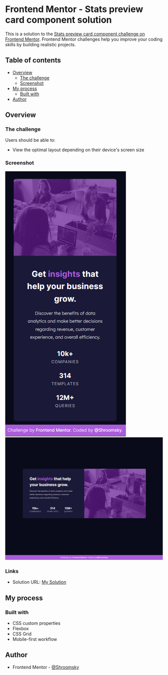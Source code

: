 # Frontend Mentor - Stats preview card component solution

This is a solution to the [Stats preview card component challenge on Frontend Mentor](https://www.frontendmentor.io/challenges/stats-preview-card-component-8JqbgoU62). Frontend Mentor challenges help you improve your coding skills by building realistic projects.

## Table of contents

- [Overview](#overview)
  - [The challenge](#the-challenge)
  - [Screenshot](#screenshot)
- [My process](#my-process)
  - [Built with](#built-with)
- [Author](#author)

## Overview

### The challenge

Users should be able to:

- View the optimal layout depending on their device's screen size

### Screenshot

![Site mobile preview](screenshot_1.png)
![Site desktop preview](screenshot_2.png)

### Links

- Solution URL: [My Solution](https://shroomsky.github.io/order-summary-component/)

## My process

### Built with

- CSS custom properties
- Flexbox
- CSS Grid
- Mobile-first workflow

## Author

- Frontend Mentor - [@Shroomsky](https://www.frontendmentor.io/profile/Shroomsky)


